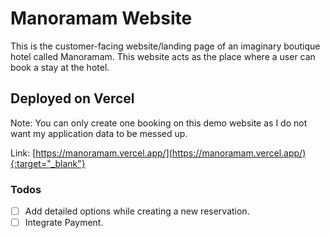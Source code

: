 # Manoramam Website

This is the customer-facing website/landing page of an imaginary boutique hotel called Manoramam.
This website acts as the place where a user can book a stay at the hotel.

## Deployed on Vercel

Note: You can only create one booking on this demo website as I do not want my application data to be messed up.

Link: [https://manoramam.vercel.app/](https://manoramam.vercel.app/){:target="_blank"} 

### Todos

* [ ] Add detailed options while creating a new reservation.
* [ ] Integrate Payment.
